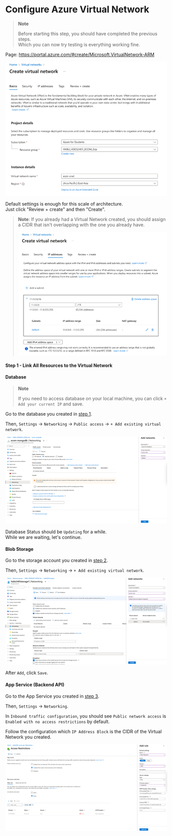 # Configure Azure Virtual Network

> **Note**
> 
> Before starting this step, you should have completed the previous steps.
> \
> Which you can now try testing is everything working fine.

Page: https://portal.azure.com/#create/Microsoft.VirtualNetwork-ARM

![img.png](img/step_5/1.png)

Default settings is enough for this scale of architecture.
\
Just click "Review + create" and then "Create".

> **Note**: If you already had a Virtual Network created, you should assign a CIDR that isn't overlapping with the one you already have.
> 
> ![img.png](img/step_5/2.png)

#### Step 1 - Link All Resources to the Virtual Network

#### Database

> **Note**
> 
> If you need to access database on your local machine, you can click `+ Add your current IP` and save.

Go to the database you created in [step 1](1_Create_Database.md).

Then, `Settings` -> `Networking` -> `Public access` -> `+ Add existing virtual network`.

![img.png](img/step_5/3.png)

Database Status should be `Updating` for a while.
\
While we are waiting, let's continue.

#### Blob Storage

Go to the storage account you created in [step 2](2_Create_Blob_Storage.md).

Then, `Settings` -> `Networking` -> `+ Add existing virtual network`.

![img.png](img/step_5/4.png)

After `Add`, click `Save`.

#### App Service (Backend API)

Go to the App Service you created in [step 3](3_Deploy_API_Backend.md).

Then, `Settings` -> `Networking`.

In `Inbound traffic configuration`, you should see `Public network access` is `Enabled with no access restrictions` by default.

Follow the configuration which `IP Address Block` is the CIDR of the Virtual Network you created.

![img.png](img/step_5/5.png)
